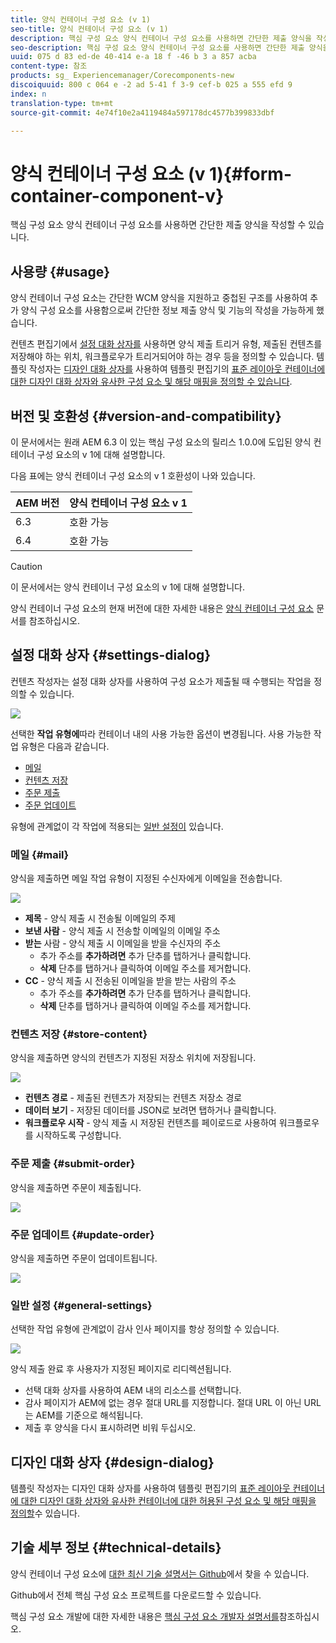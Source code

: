 ```yaml
---
title: 양식 컨테이너 구성 요소 (v 1)
seo-title: 양식 컨테이너 구성 요소 (v 1)
description: 핵심 구성 요소 양식 컨테이너 구성 요소를 사용하면 간단한 제출 양식을 작성할 수 있습니다.
seo-description: 핵심 구성 요소 양식 컨테이너 구성 요소를 사용하면 간단한 제출 양식을 작성할 수 있습니다.
uuid: 075 d 83 ed-de 40-414 e-a 18 f -46 b 3 a 857 acba
content-type: 참조
products: sg_ Experiencemanager/Corecomponents-new
discoiquuid: 800 c 064 e -2 ad 5-41 f 3-9 cef-b 025 a 555 efd 9
index: n
translation-type: tm+mt
source-git-commit: 4e74f10e2a4119484a597178dc4577b399833dbf

---
```



# 양식 컨테이너 구성 요소 (v 1){#form-container-component-v}

핵심 구성 요소 양식 컨테이너 구성 요소를 사용하면 간단한 제출 양식을 작성할 수 있습니다.

## 사용량 {#usage}

양식 컨테이너 구성 요소는 간단한 WCM 양식을 지원하고 중첩된 구조를 사용하여 추가 양식 구성 요소를 사용함으로써 간단한 정보 제출 양식 및 기능의 작성을 가능하게 했습니다.

컨텐츠 편집기에서 [설정 대화 상자를](form-container-v1.md#main-pars_title) 사용하면 양식 제출 트리거 유형, 제출된 컨텐츠를 저장해야 하는 위치, 워크플로우가 트리거되어야 하는 경우 등을 정의할 수 있습니다. 템플릿 작성자는 [디자인 대화 상자를](form-container-v1.md#main-pars_title_1995166862) 사용하여 템플릿 편집기의 [표준 레이아웃 컨테이너에 대한 디자인 대화 상자와 유사한 구성 요소 및 해당 매핑을 정의할 수 있습니다](https://helpx.adobe.com/experience-manager/6-4/sites/authoring/using/templates.html#main-pars_title_1754153843).

## 버전 및 호환성 {#version-and-compatibility}

이 문서에서는 원래 AEM 6.3 이 있는 핵심 구성 요소의 릴리스 1.0.0에 도입된 양식 컨테이너 구성 요소의 v 1에 대해 설명합니다.

다음 표에는 양식 컨테이너 구성 요소의 v 1 호환성이 나와 있습니다.

| AEM 버전 | 양식 컨테이너 구성 요소 v 1 |
|--- |--- |
| 6.3 | 호환 가능 |
| 6.4 | 호환 가능 |

>[!CAUTION]
>
>이 문서에서는 양식 컨테이너 구성 요소의 v 1에 대해 설명합니다.
>
>양식 컨테이너 구성 요소의 현재 버전에 대한 자세한 내용은 [양식 컨테이너 구성 요소](form-container.md) 문서를 참조하십시오.

## 설정 대화 상자 {#settings-dialog}

컨텐츠 작성자는 설정 대화 상자를 사용하여 구성 요소가 제출될 때 수행되는 작업을 정의할 수 있습니다.

![](assets/chlimage_1.png)

선택한 **작업 유형에**따라 컨테이너 내의 사용 가능한 옵션이 변경됩니다. 사용 가능한 작업 유형은 다음과 같습니다.

* [메일](form-container-v1.md#main-pars_title_966511656)
* [컨텐츠 저장](form-container-v1.md#main-pars_title_2065985840)
* [주문 제출](form-container-v1.md#main-pars_title_686874527)
* [주문 업데이트](form-container-v1.md#main-pars_title_410109286)

유형에 관계없이 각 작업에 적용되는 [일반 설정이](form-container-v1.md#main-pars_title_375403046) 있습니다.

### 메일 {#mail}

양식을 제출하면 메일 작업 유형이 지정된 수신자에게 이메일을 전송합니다.

![](assets/chlimage_1-1.png)

* **제목** - 양식 제출 시 전송될 이메일의 주제
* **보낸 사람** - 양식 제출 시 전송할 이메일의 이메일 주소
* **받는** 사람 - 양식 제출 시 이메일을 받을 수신자의 주소
   * 추가 주소를 **추가하려면** 추가 단추를 탭하거나 클릭합니다.
   * **삭제** 단추를 탭하거나 클릭하여 이메일 주소를 제거합니다.
* **CC** - 양식 제출 시 전송된 이메일을 받을 받는 사람의 주소
   * 추가 주소를 **추가하려면** 추가 단추를 탭하거나 클릭합니다.
   * **삭제** 단추를 탭하거나 클릭하여 이메일 주소를 제거합니다.

### 컨텐츠 저장 {#store-content}

양식을 제출하면 양식의 컨텐츠가 지정된 저장소 위치에 저장됩니다.

![](assets/chlimage_1-2.png)

* **컨텐츠 경로** - 제출된 컨텐츠가 저장되는 컨텐츠 저장소 경로
* **데이터 보기** - 저장된 데이터를 JSON로 보려면 탭하거나 클릭합니다.
* **워크플로우 시작** - 양식 제출 시 저장된 컨텐츠를 페이로드로 사용하여 워크플로우를 시작하도록 구성합니다.

### 주문 제출 {#submit-order}

양식을 제출하면 주문이 제출됩니다.

![](assets/chlimage_1-3.png)

### 주문 업데이트 {#update-order}

양식을 제출하면 주문이 업데이트됩니다.

![](assets/chlimage_1-4.png)

### 일반 설정 {#general-settings}

선택한 작업 유형에 관계없이 감사 인사 페이지를 항상 정의할 수 있습니다.

![](assets/chlimage_1-5.png)

양식 제출 완료 후 사용자가 지정된 페이지로 리디렉션됩니다.

* 선택 대화 상자를 사용하여 AEM 내의 리소스를 선택합니다.
* 감사 페이지가 AEM에 없는 경우 절대 URL를 지정합니다. 절대 URL 이 아닌 URL는 AEM를 기준으로 해석됩니다.
* 제출 후 양식을 다시 표시하려면 비워 두십시오.

## 디자인 대화 상자 {#design-dialog}

템플릿 작성자는 디자인 대화 상자를 사용하여 템플릿 편집기의 [표준 레이아웃 컨테이너에 대한 디자인 대화 상자와 유사한 컨테이너에 대한 허용된 구성 요소 및 해당 매핑을 정의할](https://helpx.adobe.com/experience-manager/6-4/sites/authoring/using/templates.html#main-pars_title_1754153843)수 있습니다.

## 기술 세부 정보 {#technical-details}

양식 컨테이너 구성 요소에 [대한 최신 기술 설명서는 Github](https://github.com/adobe/aem-core-wcm-components/tree/master/content/src/content/jcr_root/apps/core/wcm/components/form/container/v1/container)에서 찾을 수 있습니다.

Github에서 전체 핵심 구성 요소 프로젝트를 다운로드할 수 있습니다.

핵심 구성 요소 개발에 대한 자세한 내용은 [핵심 구성 요소 개발자 설명서를](developing.md)참조하십시오.
